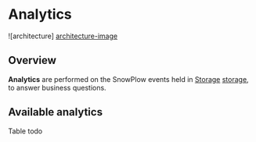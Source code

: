 # Analytics

![architecture] [architecture-image]

## Overview

**Analytics** are performed on the SnowPlow events held in [Storage] [storage], to answer business questions.

## Available analytics

Table todo

[architecture-image]: https://github.com/snowplow/snowplow/raw/master/5-analytics/5-analytics.png
[storage]: https://github.com/snowplow/snowplow/tree/master/4-storage